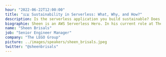 ```yaml
---
hour: "2022-06-22T12:00:00"
title: "🇬🇧 Sustainability in Serverless: What, Why, and How?"
description: Is the serverless application you build sustainable? Does the development process promote sustainability? Are you applying the cloud best practices to reduce carbon footprint? These questions become prevalent as serverless adoption grows. This talk addresses these and will guide you to achieve them.
biographie: Sheen is an AWS Serverless Hero. In his current role at The LEGO Group, Sheen's focus is on architecting and building Serverless solutions. Sheen has held several positions at leading software organizations over his long career. He is very passionate about serverless and loves sharing the knowledge with the community. He talks about serverless at conferences around the world.
name: "Sheen Brisals"
job: "Senior Engineer Manager"
company: "The LEGO Group"
picture: ../images/speakers/sheen_brisals.jpeg
twitter: "@sheenbrisals"
---
```


